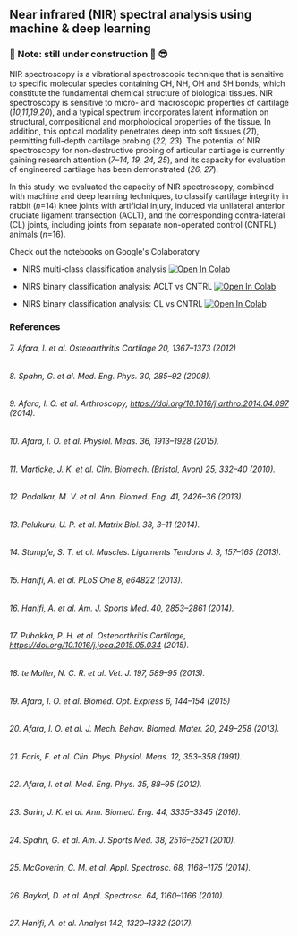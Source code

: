 ## Near infrared (NIR) spectral analysis using machine & deep learning

### :wrench: Note: still under construction  :nut_and_bolt: :sunglasses:

NIR spectroscopy is a vibrational spectroscopic technique that is sensitive to specific molecular species containing
CH, NH, OH and SH bonds, which constitute the fundamental chemical structure of biological tissues. NIR spectroscopy is sensitive to micro- and macroscopic properties of cartilage (_10,11,19,20_), and a typical spectrum incorporates latent information on structural, compositional and morphological properties of the tissue. In addition, this optical modality penetrates deep into soft tissues (_21_), permitting full-depth cartilage probing (_22, 23_). The potential of NIR spectroscopy for non-destructive probing of articular cartilage is currently gaining research attention (_7–14, 19, 24, 25_), and its capacity for evaluation of engineered cartilage has been demonstrated (_26, 27_).

In this study, we evaluated the capacity of NIR spectroscopy, combined with machine and deep learning techniques, to classify cartilage integrity in rabbit (_n_=14) knee joints with artificial injury, induced via unilateral anterior cruciate ligament transection (ACLT), and the corresponding contra-lateral (CL) joints, including joints from separate non-operated control (CNTRL) animals (_n_=16).

Check out the notebooks on Google's Colaboratory

- NIRS multi-class classification analysis [![Open In Colab](https://colab.research.google.com/assets/colab-badge.svg)](https://colab.research.google.com/drive/1msPHAviwc64HIsq9eZGcrzR7MDdlZtuw#scrollTo=rCGsYlc15xdU&uniqifier=1)

- NIRS binary classification analysis: ACLT vs CNTRL [![Open In Colab](https://colab.research.google.com/assets/colab-badge.svg)](https://colab.research.google.com/drive/1msPHAviwc64HIsq9eZGcrzR7MDdlZtuw#scrollTo=rCGsYlc15xdU&uniqifier=1)

- NIRS binary classification analysis: CL vs CNTRL [![Open In Colab](https://colab.research.google.com/assets/colab-badge.svg)](https://colab.research.google.com/drive/1msPHAviwc64HIsq9eZGcrzR7MDdlZtuw#scrollTo=rCGsYlc15xdU&uniqifier=1)


### References
###### 7. Afara, I. et al. Osteoarthritis Cartilage 20, 1367–1373 (2012)
###### 8. Spahn, G. et al. Med. Eng. Phys. 30, 285–92 (2008).
###### 9. Afara, I. O. et al. Arthroscopy, https://doi.org/10.1016/j.arthro.2014.04.097 (2014).
###### 10. Afara, I. O. et al. Physiol. Meas. 36, 1913–1928 (2015).
###### 11. Marticke, J. K. et al. Clin. Biomech. (Bristol, Avon) 25, 332–40 (2010).
###### 12. Padalkar, M. V. et al. Ann. Biomed. Eng. 41, 2426–36 (2013).
###### 13. Palukuru, U. P. et al. Matrix Biol. 38, 3–11 (2014).
###### 14. Stumpfe, S. T. et al. Muscles. Ligaments Tendons J. 3, 157–165 (2013).
###### 15. Hanifi, A. et al. PLoS One 8, e64822 (2013).
###### 16. Hanifi, A. et al. Am. J. Sports Med. 40, 2853–2861 (2014).
###### 17. Puhakka, P. H. et al. Osteoarthritis Cartilage, https://doi.org/10.1016/j.joca.2015.05.034 (2015).
###### 18. te Moller, N. C. R. et al. Vet. J. 197, 589–95 (2013).
###### 19. Afara, I. O. et al. Biomed. Opt. Express 6, 144–154 (2015)
###### 20. Afara, I. O. et al. J. Mech. Behav. Biomed. Mater. 20, 249–258 (2013).
###### 21. Faris, F. et al. Clin. Phys. Physiol. Meas. 12, 353–358 (1991).
###### 22. Afara, I. et al. Med. Eng. Phys. 35, 88–95 (2012).
###### 23. Sarin, J. K. et al. Ann. Biomed. Eng. 44, 3335–3345 (2016).
###### 24. Spahn, G. et al. Am. J. Sports Med. 38, 2516–2521 (2010).
###### 25. McGoverin, C. M. et al. Appl. Spectrosc. 68, 1168–1175 (2014).
###### 26. Baykal, D. et al. Appl. Spectrosc. 64, 1160–1166 (2010).
###### 27. Hanifi, A. et al. Analyst 142, 1320–1332 (2017).

